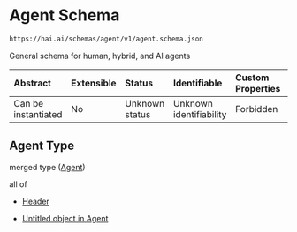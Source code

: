 # Agent Schema

```txt
https://hai.ai/schemas/agent/v1/agent.schema.json
```

General schema for human, hybrid, and AI agents

| Abstract            | Extensible | Status         | Identifiable            | Custom Properties | Additional Properties | Access Restrictions | Defined In                                                                                                    |
| :------------------ | :--------- | :------------- | :---------------------- | :---------------- | :-------------------- | :------------------ | :------------------------------------------------------------------------------------------------------------ |
| Can be instantiated | No         | Unknown status | Unknown identifiability | Forbidden         | Allowed               | none                | [agent.schema.json](../../https:/hai.ai/schemas/=./schemas/agent/v1/agent.schema.json "open original schema") |

## Agent Type

merged type ([Agent](agent.md))

all of

* [Header](header.md "check type definition")

* [Untitled object in Agent](agent-allof-1.md "check type definition")
